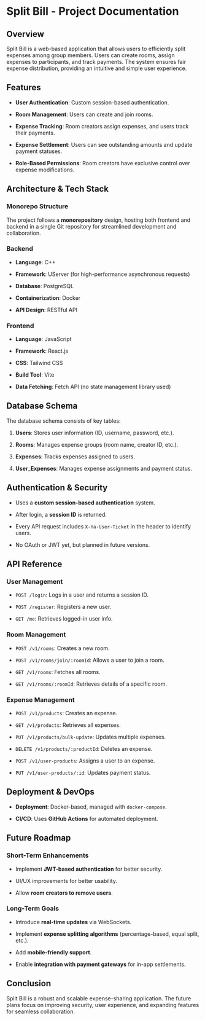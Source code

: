 # Split Bill - Project Documentation

## Overview

Split Bill is a web-based application that allows users to efficiently split expenses among group members. Users can create rooms, assign expenses to participants, and track payments. The system ensures fair expense distribution, providing an intuitive and simple user experience.

## Features

- **User Authentication**: Custom session-based authentication.

- **Room Management**: Users can create and join rooms.

- **Expense Tracking**: Room creators assign expenses, and users track their payments.

- **Expense Settlement**: Users can see outstanding amounts and update payment statuses.

- **Role-Based Permissions**: Room creators have exclusive control over expense modifications.


## Architecture & Tech Stack

### Monorepo Structure

The project follows a **monorepository** design, hosting both frontend and backend in a single Git repository for streamlined development and collaboration.

### Backend

- **Language**: C++

- **Framework**: UServer (for high-performance asynchronous requests)

- **Database**: PostgreSQL

- **Containerization**: Docker

- **API Design**: RESTful API


### Frontend

- **Language**: JavaScript

- **Framework**: React.js

- **CSS**: Tailwind CSS

- **Build Tool**: Vite

- **Data Fetching**: Fetch API (no state management library used)


## Database Schema

The database schema consists of key tables:

1. **Users**: Stores user information (ID, username, password, etc.).

2. **Rooms**: Manages expense groups (room name, creator ID, etc.).

3. **Expenses**: Tracks expenses assigned to users.

4. **User_Expenses**: Manages expense assignments and payment status.


## Authentication & Security

- Uses a **custom session-based authentication** system.

- After login, a **session ID** is returned.

- Every API request includes `X-Ya-User-Ticket` in the header to identify users.

- No OAuth or JWT yet, but planned in future versions.


## API Reference

### User Management

- `POST /login`: Logs in a user and returns a session ID.

- `POST /register`: Registers a new user.

- `GET /me`: Retrieves logged-in user info.


### Room Management

- `POST /v1/rooms`: Creates a new room.

- `POST /v1/rooms/join/:roomId`: Allows a user to join a room.

- `GET /v1/rooms`: Fetches all rooms.

- `GET /v1/rooms/:roomId`: Retrieves details of a specific room.


### Expense Management

- `POST /v1/products`: Creates an expense.

- `GET /v1/products`: Retrieves all expenses.

- `PUT /v1/products/bulk-update`: Updates multiple expenses.

- `DELETE /v1/products/:productId`: Deletes an expense.

- `POST /v1/user-products`: Assigns a user to an expense.

- `PUT /v1/user-products/:id`: Updates payment status.


## Deployment & DevOps

- **Deployment**: Docker-based, managed with `docker-compose`.

- **CI/CD**: Uses **GitHub Actions** for automated deployment.


## Future Roadmap

### Short-Term Enhancements

- Implement **JWT-based authentication** for better security.

- UI/UX improvements for better usability.

- Allow **room creators to remove users**.


### Long-Term Goals

- Introduce **real-time updates** via WebSockets.

- Implement **expense splitting algorithms** (percentage-based, equal split, etc.).

- Add **mobile-friendly support**.

- Enable **integration with payment gateways** for in-app settlements.


## Conclusion

Split Bill is a robust and scalable expense-sharing application. The future plans focus on improving security, user experience, and expanding features for seamless collaboration.